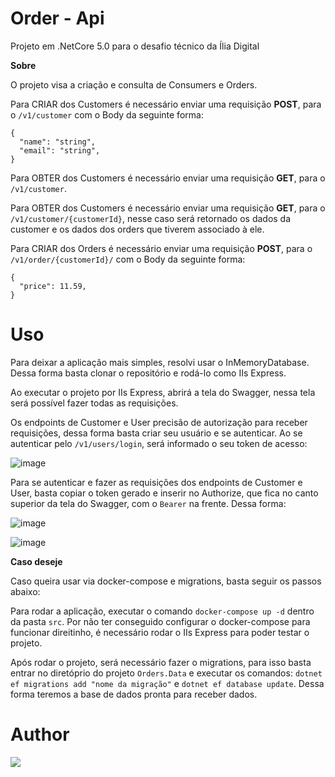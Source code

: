 # Order - Api
Projeto em .NetCore 5.0 para o desafio técnico da Ília Digital

**Sobre**

O projeto visa a criação e consulta de Consumers e Orders. 

Para CRIAR dos Customers é necessário enviar uma requisição **POST**, para o ```/v1/customer``` com o Body da seguinte forma:
```
{
  "name": "string",
  "email": "string",
}
```
Para OBTER dos Customers é necessário enviar uma requisição **GET**, para o ```/v1/customer```.

Para OBTER dos Customers é necessário enviar uma requisição **GET**, para o ```/v1/customer/{customerId}```, nesse caso será retornado os dados da customer e os dados dos orders que tiverem associado à ele.

Para CRIAR dos Orders é necessário enviar uma requisição **POST**, para o ```/v1/order/{customerId}/``` com o Body da seguinte forma:
```
{
  "price": 11.59,
}
```

# Uso 

Para deixar a aplicação mais simples, resolvi usar o InMemoryDatabase. Dessa forma basta clonar o repositório e rodá-lo como IIs Express.

Ao executar o projeto por IIs Express, abrirá a tela do Swagger, nessa tela será possível fazer todas as requisições. 

Os endpoints de Customer e User precisão de autorização para receber requisições, dessa forma basta criar seu usuário e se autenticar. Ao se autenticar pelo ```/v1/users/login```, será informado o seu token de acesso:

![image](https://user-images.githubusercontent.com/42122138/156301172-ee12ffe1-591d-4c6b-af91-219f8172b5b4.png)

Para se autenticar e fazer as requisições dos endpoints de Customer e User, basta copiar o token gerado e inserir no Authorize, que fica no canto superior da tela do Swagger, com o ```Bearer``` na frente. Dessa forma:

![image](https://user-images.githubusercontent.com/42122138/156301368-19aa0548-8f97-4457-b762-2c33ea61ead5.png)

![image](https://user-images.githubusercontent.com/42122138/156301441-d52ce64c-665b-428b-a7e1-0cb3de110134.png)

**Caso deseje**

Caso queira usar via docker-compose e migrations, basta seguir os passos abaixo:

Para rodar a aplicação, executar o comando ```docker-compose up -d``` dentro da pasta ```src```. Por não ter conseguido configurar o docker-compose para funcionar direitinho, é necessário rodar o IIs Express para poder testar o projeto.

Após rodar o projeto, será necessário fazer o migrations, para isso basta entrar no diretóprio do projeto ```Orders.Data``` e executar os comandos: ```dotnet ef migrations add "nome da migração"``` e ```dotnet ef database update```. Dessa forma teremos a base de dados pronta para receber dados.

# Author

[<img src="https://img.shields.io/badge/linkedin-%230077B5.svg?&style=for-the-badge&logo=linkedin&logoColor=white" />](https://www.linkedin.com/in/luan-freitas-a04063113/)



